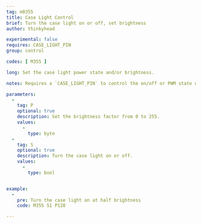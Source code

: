 ```yaml
---
tag: m0355
title: Case Light Control
brief: Turn the case light on or off, set brightness
author: thinkyhead

experimental: false
requires: CASE_LIGHT_PIN
group: control

codes: [ M355 ]

long: Set the case light power state and/or brightness.

notes: Requires a `CASE_LIGHT_PIN` to control the on/off or PWM state of the case light. The pin will need to be a 12V MOSFET pin with PWM control, or a signal pin connected to a MOSFET or relay to control the higher current required for the light.

parameters:
  -
    tag: P
    optional: true
    description: Set the brightness factor from 0 to 255.
    values:
      -
        type: byte
  -
    tag: S
    optional: true
    description: Turn the case light on or off.
    values:
      -
        type: bool


example:
  -
    pre: Turn the case light on at half brightness
    code: M355 S1 P128

---
```


